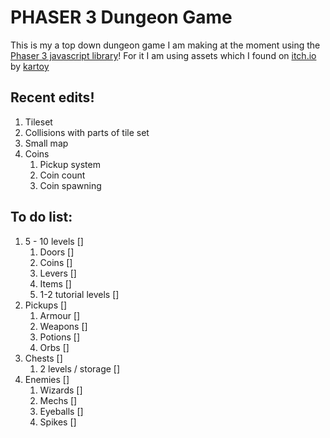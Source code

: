 # PHASER 3 Dungeon Game

This is my a top down dungeon game I am making at the moment using the [Phaser 3 javascript library](https://github.com/photonstorm/phaser)!
For it I am using assets which I found on [itch.io](https://kartoy.itch.io/32x32sandstone-dungeon-and-character-pack) by [kartoy](https://kartoy.itch.io)


## Recent edits!
1. Tileset
2. Collisions with parts of tile set
3. Small map
4. Coins
    1. Pickup system
    2. Coin count
    3. Coin spawning

## To do list:
1. 5 - 10 levels []
    1. Doors []
    2. Coins []
    3. Levers []
    4. Items []
    5. 1-2 tutorial levels []
2. Pickups []
    1. Armour []
    2. Weapons []
    3. Potions []
    4. Orbs []
3. Chests []
    1. 2 levels / storage []
4. Enemies []
    1. Wizards []
    2. Mechs []
    3. Eyeballs []
    4. Spikes []